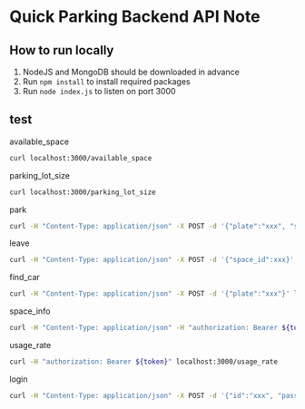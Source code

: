 # Quick Parking Backend API Note

## How to run locally
1. NodeJS and MongoDB should be downloaded in advance
3. Run `npm install` to install required packages
4. Run `node index.js` to listen on port 3000

## test
available_space
```sh
curl localhost:3000/available_space
```

parking_lot_size
```sh
curl localhost:3000/parking_lot_size
```

park
```sh
curl -H "Content-Type: application/json" -X POST -d '{"plate":"xxx", "space_id":xxx}' localhost:3000/park
```

leave
```sh
curl -H "Content-Type: application/json" -X POST -d '{"space_id":xxx}' localhost:3000/leave
```

find_car
```sh
curl -H "Content-Type: application/json" -X POST -d '{"plate":"xxx"}' localhost:3000/find_car
```

space_info
```sh
curl -H "Content-Type: application/json" -H "authorization: Bearer ${token}" -X POST -d '{"space_id":xxx, "start_date":"YYYY-MM-DD", "end_date":"YYYY-MM-DD"}' localhost:3000/space_info
```

usage_rate
```sh
curl -H "authorization: Bearer ${token}" localhost:3000/usage_rate
```

login
```sh
curl -H "Content-Type: application/json" -X POST -d '{"id":"xxx", "passwd":"xxx"}' localhost:3000/login
```